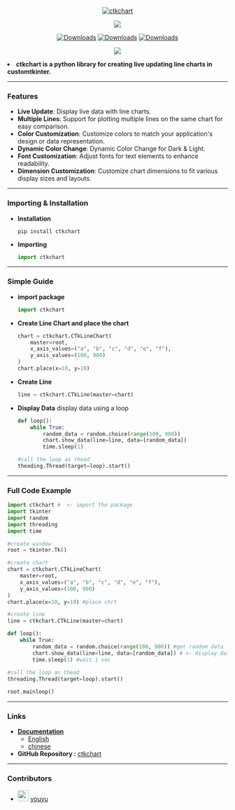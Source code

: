 <div align="center">

[![ctkchart](https://snyk.io/advisor/python/ctkchart/badge.svg)](https://snyk.io/advisor/python/ctkchart)

<img src="https://drive.google.com/thumbnail?id=1f4Q2dA64iJGUVWpAZsl0q6Mq0NVkGCDR&sz=w900">

[![Downloads](https://static.pepy.tech/badge/ctkchart)](https://pepy.tech/project/ctkchart) [![Downloads](https://static.pepy.tech/badge/ctkchart/month)](https://pepy.tech/project/ctkchart) [![Downloads](https://static.pepy.tech/badge/ctkchart/week)](https://pepy.tech/project/ctkchart)

<img src="https://drive.google.com/thumbnail?id=1uZJAjUZPIt79V0FMZ6KpF_x1ln7LFNmg&sz=w180">

</div>

**<li>ctkchart is a  python library for creating live updating line charts in customtkinter.</li>**

---

### Features

- **Live Update**: Display live data with line charts.
- **Multiple Lines**: Support for plotting multiple lines on the same chart for easy comparison.
- **Color Customization**: Customize colors to match your application's design or data representation.
- **Dynamic Color Change**: Dynamic Color Change for Dark & Light.
- **Font Customization**: Adjust fonts for text elements to enhance readability.
- **Dimension Customization**: Customize chart dimensions to fit various display sizes and layouts.

---

### Importing & Installation
* **Installation**
    ```
    pip install ctkchart
    ```

* **Importing**
    ``` python
    import ctkchart
    ```

---

### Simple Guide
- **import package**
    ``` python
    import ctkchart
    ```

- **Create Line Chart and place the chart**
    ``` python
    chart = ctkchart.CTkLineChart(
        master=root,
        x_axis_values=("a", "b", "c", "d", "e", "f"),
        y_axis_values=(100, 900)
    )
    chart.place(x=10, y=10)
    ```

- **Create Line**
    ``` python
    line = ctkchart.CTkLine(master=chart)
    ```

- **Display Data**
    display data using a loop
    ``` python
    def loop():
        while True:
            random_data = random.choice(range(100, 900))
            chart.show_data(line=line, data=[random_data])
            time.sleep(1)
    
    #call the loop as thead
    theading.Thread(target=loop).start()
    ```

---

### Full Code Example
``` python
import ctkchart #  <- import the package
import tkinter
import random
import threading
import time

#create window
root = tkinter.Tk()

#create chart
chart = ctkchart.CTkLineChart(
    master=root,
    x_axis_values=("a", "b", "c", "d", "e", "f"),
    y_axis_values=(100, 900)
)
chart.place(x=10, y=10) #place chrt

#create line
line = ctkchart.CTkLine(master=chart)

def loop():
    while True:
        random_data = random.choice(range(100, 900)) #get random data
        chart.show_data(line=line, data=[random_data]) # <- display data using chart 
        time.sleep(1) #wait 1 sec
        
#call the loop as thead
threading.Thread(target=loop).start()

root.mainloop()
```

---

### Links

- [**Documentation**](https://github.com/Thisal-D/ctkchart/blob/main/documentation/)
    - [English](https://github.com/Thisal-D/ctkchart/blob/main/documentation/DOCUMENTATION_EN.md)
    - [chinese](https://github.com/Thisal-D/ctkchart/blob/main/documentation/DOCUMENTATION_CN.md)
- **GitHub Repository :** [ctkchart](https://github.com/Thisal-D/ctkchart)

---

### Contributors
- [<img src="https://github.com/childeyouyu.png?size=25" width="25">](https://github.com/childeyouyu) [youyu](https://github.com/childeyouyu)
